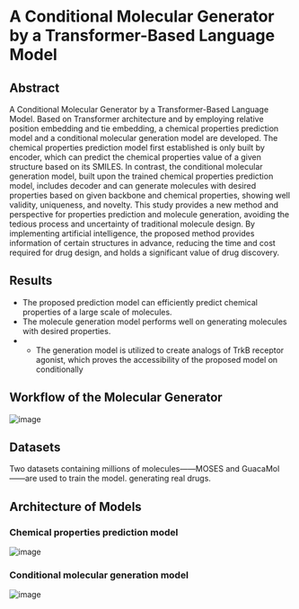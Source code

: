 # A Conditional Molecular Generator by a Transformer-Based Language Model
## Abstract
A Conditional Molecular Generator by a Transformer-Based Language Model. Based on Transformer architecture and by employing relative position embedding and tie embedding, a chemical properties prediction model and a conditional molecular generation model are developed. The chemical properties prediction model first established is only built by encoder, which can predict the chemical properties value of a given structure based on its SMILES. In contrast, the conditional molecular generation model, built upon the trained chemical properties prediction model, includes decoder and can generate molecules with desired properties based on given backbone and chemical properties, showing well validity, uniqueness, and novelty. 
This study provides a new method and perspective for properties prediction and molecule generation, avoiding the tedious process and uncertainty of traditional molecule design. By implementing artificial intelligence, the proposed method provides information of certain structures in advance, reducing the time and cost required for drug design, and holds a significant value of drug discovery.
## Results
* The proposed prediction model can efficiently predict chemical properties of a large scale of molecules.
* The molecule generation model performs well on generating molecules with desired properties.
* * The generation model is utilized to create analogs of TrkB receptor agonist, which proves the accessibility of the proposed model on conditionally
## Workflow of the Molecular Generator
![image](https://github.com/user-attachments/assets/e8af4e2c-c8a8-4b49-87eb-1544dca4ae2c)
## Datasets
Two datasets containing millions of molecules——MOSES and GuacaMol——are used to train the model.
 generating real drugs. 
## Architecture of Models
### Chemical properties prediction model
![image](https://github.com/user-attachments/assets/19729a9b-3ce9-41b6-95c9-0a137caf3784)
### Conditional molecular generation model
![image](https://github.com/user-attachments/assets/7e0c3561-d6bc-45fc-b54e-649470a8925e)


